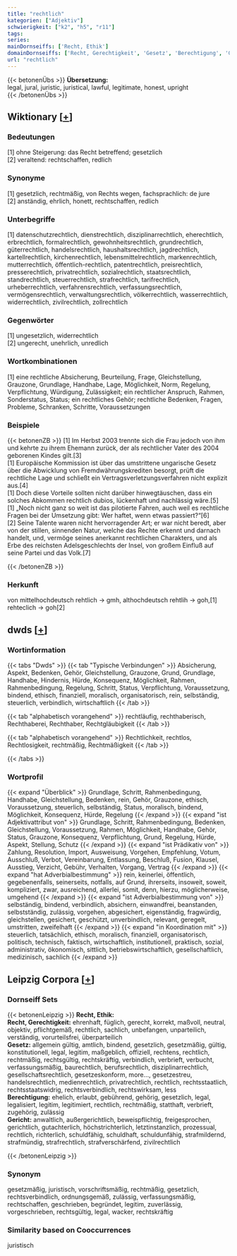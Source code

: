 ```yaml
---
title: "rechtlich"
kategorien: ["Adjektiv"]
schwierigkeit: ["k2", "h5", "r11"]
tags:
series:
mainDornseiffs: ['Recht, Ethik']
domainDornseiffs: ['Recht, Gerechtigkeit', 'Gesetz', 'Berechtigung', 'Gericht']
url: "rechtlich"
---
```


{{< betonenÜbs >}}
**Übersetzung:**  
legal, jural, juristic, juristical, lawful, legitimate, honest, upright  
{{< /betonenÜbs >}}

## Wiktionary [[+](https://de.wiktionary.org/wiki/rechtlich)]

### Bedeutungen
[1] ohne Steigerung: das Recht betreffend; gesetzlich  
[2] veraltend: rechtschaffen, redlich  

### Synonyme
[1] gesetzlich, rechtmäßig, von Rechts wegen, fachsprachlich: de jure  
[2] anständig, ehrlich, honett, rechtschaffen, redlich  

### Unterbegriffe
[1] datenschutzrechtlich, dienstrechtlich, disziplinarrechtlich, eherechtlich, erbrechtlich, formalrechtlich, gewohnheitsrechtlich, grundrechtlich, güterrechtlich, handelsrechtlich, haushaltsrechtlich, jagdrechtlich, kartellrechtlich, kirchenrechtlich, lebensmittelrechtlich, markenrechtlich, mutterrechtlich, öffentlich-rechtlich, patentrechtlich, preisrechtlich, presserechtlich, privatrechtlich, sozialrechtlich, staatsrechtlich, standrechtlich, steuerrechtlich, strafrechtlich, tarifrechtlich, urheberrechtlich, verfahrensrechtlich, verfassungsrechtlich, vermögensrechtlich, verwaltungsrechtlich, völkerrechtlich, wasserrechtlich, widerrechtlich, zivilrechtlich, zollrechtlich  

### Gegenwörter
[1] ungesetzlich, widerrechtlich  
[2] ungerecht, unehrlich, unredlich  

### Wortkombinationen
[1] eine rechtliche Absicherung, Beurteilung, Frage, Gleichstellung, Grauzone, Grundlage, Handhabe, Lage, Möglichkeit, Norm, Regelung, Verpflichtung, Würdigung, Zulässigkeit; ein rechtlicher Anspruch, Rahmen, Sonderstatus, Status; ein rechtliches Gehör; rechtliche Bedenken, Fragen, Probleme, Schranken, Schritte, Voraussetzungen  

### Beispiele
{{< betonenZB >}}
[1] Im Herbst 2003 trennte sich die Frau jedoch von ihm und kehrte zu ihrem Ehemann zurück, der als rechtlicher Vater des 2004 geborenen Kindes gilt.[3]  
[1] Europäische Kommission ist über das umstrittene ungarische Gesetz über die Abwicklung von Fremdwährungskrediten besorgt, prüft die rechtliche Lage und schließt ein Vertragsverletzungsverfahren nicht explizit aus.[4]  
[1] Doch diese Vorteile sollten nicht darüber hinwegtäuschen, dass ein solches Abkommen rechtlich dubios, lückenhaft und nachlässig wäre.[5]  
[1] „Noch nicht ganz so weit ist das pilotierte Fahren, auch weil es rechtliche Fragen bei der Umsetzung gibt: Wer haftet, wenn etwas passiert?“[6]  
[2] Seine Talente waren nicht hervorragender Art; er war nicht beredt, aber von der stillen, sinnenden Natur, welche das Rechte erkennt und darnach handelt, und, vermöge seines anerkannt rechtlichen Charakters, und als Erbe des reichsten Adelsgeschlechts der Insel, von großem Einfluß auf seine Partei und das Volk.[7]  

{{< /betonenZB >}}
### Herkunft
von mittelhochdeutsch rehtlich → gmh, althochdeutsch rehtlih → goh,[1] rehteclich → goh[2]  



## dwds [[+](https://www.dwds.de/wb/rechtlich)]

### Wortinformation
{{< tabs "Dwds" >}}
{{< tab "Typische Verbindungen" >}}
Absicherung, Aspekt, Bedenken, Gehör, Gleichstellung, Grauzone, Grund, Grundlage, Handhabe, Hindernis, Hürde, Konsequenz, Möglichkeit, Rahmen, Rahmenbedingung, Regelung, Schritt, Status, Verpflichtung, Voraussetzung, bindend, ethisch, finanziell, moralisch, organisatorisch, rein, selbständig, steuerlich, verbindlich, wirtschaftlich
{{< /tab >}}

{{< tab "alphabetisch vorangehend" >}}
rechtläufig, rechthaberisch, Rechthaberei, Rechthaber, Rechtgläubigkeit
{{< /tab >}}

{{< tab "alphabetisch vorangehend" >}}
Rechtlichkeit, rechtlos, Rechtlosigkeit, rechtmäßig, Rechtmäßigkeit
{{< /tab >}}

{{< /tabs >}}

### Wortprofil
{{< expand "Überblick" >}} Grundlage, Schritt, Rahmenbedingung, Handhabe, Gleichstellung, Bedenken, rein, Gehör, Grauzone, ethisch, Voraussetzung, steuerlich, selbständig, Status, moralisch, bindend, Möglichkeit, Konsequenz, Hürde, Regelung {{< /expand >}}
{{< expand "ist Adjektivattribut von" >}} Grundlage, Schritt, Rahmenbedingung, Bedenken, Gleichstellung, Voraussetzung, Rahmen, Möglichkeit, Handhabe, Gehör, Status, Grauzone, Konsequenz, Verpflichtung, Grund, Regelung, Hürde, Aspekt, Stellung, Schutz {{< /expand >}}
{{< expand "ist Prädikativ von" >}} Zahlung, Resolution, Import, Ausweisung, Vorgehen, Empfehlung, Votum, Ausschluß, Verbot, Vereinbarung, Entlassung, Beschluß, Fusion, Klausel, Ausstieg, Verzicht, Gebühr, Verhalten, Vorgang, Vertrag {{< /expand >}}
{{< expand "hat Adverbialbestimmung" >}} rein, keinerlei, öffentlich, gegebenenfalls, seinerseits, notfalls, auf Grund, ihrerseits, insoweit, soweit, kompliziert, zwar, ausreichend, allerlei, somit, denn, hierzu, möglicherweise, umgehend {{< /expand >}}
{{< expand "ist Adverbialbestimmung von" >}} selbständig, bindend, verbindlich, absichern, einwandfrei, beanstanden, selbstständig, zulässig, vorgehen, abgesichert, eigenständig, fragwürdig, gleichstellen, gesichert, geschützt, unverbindlich, relevant, geregelt, umstritten, zweifelhaft {{< /expand >}}
{{< expand "in Koordination mit" >}} steuerlich, tatsächlich, ethisch, moralisch, finanziell, organisatorisch, politisch, technisch, faktisch, wirtschaftlich, institutionell, praktisch, sozial, administrativ, ökonomisch, sittlich, betriebswirtschaftlich, gesellschaftlich, medizinisch, sachlich {{< /expand >}}

## Leipzig Corpora [[+](https://corpora.uni-leipzig.de/en/res?word=rechtlich&corpusId=deu_newscrawl-public_2018)]

### Dornseiff Sets
{{< betonenLeipzig >}}
**Recht, Ethik:**  
**Recht, Gerechtigkeit:** ehrenhaft, füglich, gerecht, korrekt, maßvoll, neutral, objektiv, pflichtgemäß, rechtlich, sachlich, unbefangen, unparteilich, verständig, vorurteilsfrei, überparteilich  
**Gesetz:** allgemein gültig, amtlich, bindend, gesetzlich, gesetzmäßig, gültig, konstitutionell, legal, legitim, maßgeblich, offiziell, rechtens, rechtlich, rechtmäßig, rechtsgültig, rechtskräftig, verbindlich, verbrieft, verbucht, verfassungsmäßig, baurechtlich, berufsrechtlich, disziplinarrechtlich, gesellschaftsrechtlich, gesetzeskonform, more..., gesetzestreu, handelsrechtlich, medienrechtlich, privatrechtlich, rechtlich, rechtsstaatlich, rechtsstaatswidrig, rechtsverbindlich, rechtswirksam, less  
**Berechtigung:** ehelich, erlaubt, gebührend, gehörig, gesetzlich, legal, legalisiert, legitim, legitimiert, rechtlich, rechtmäßig, statthaft, verbrieft, zugehörig, zulässig  
**Gericht:** anwaltlich, außergerichtlich, beweispflichtig, freigesprochen, gerichtlich, gutachterlich, höchstrichterlich, letztinstanzlich, prozessual, rechtlich, richterlich, schuldfähig, schuldhaft, schuldunfähig, strafmildernd, strafmündig, strafrechtlich, strafverschärfend, zivilrechtlich  

{{< /betonenLeipzig >}}

### Synonym
gesetzmäßig, juristisch, vorschriftsmäßig, rechtmäßig, gesetzlich, rechtsverbindlich, ordnungsgemäß, zulässig, verfassungsmäßig, rechtschaffen, geschrieben, begründet, legitim, zuverlässig, vorgeschrieben, rechtsgültig, legal, wacker, rechtskräftig


### Similarity based on Cooccurrences
juristisch

